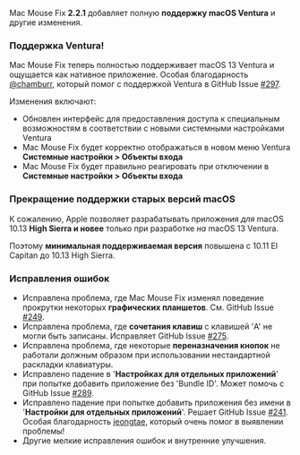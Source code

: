 Mac Mouse Fix **2.2.1** добавляет полную **поддержку macOS Ventura** и другие изменения.

### Поддержка Ventura!
Mac Mouse Fix теперь полностью поддерживает macOS 13 Ventura и ощущается как нативное приложение.
Особая благодарность [@chamburr](https://github.com/chamburr), который помог с поддержкой Ventura в GitHub Issue [#297](https://github.com/noah-nuebling/mac-mouse-fix/issues/297).

Изменения включают:

- Обновлен интерфейс для предоставления доступа к специальным возможностям в соответствии с новыми системными настройками Ventura
- Mac Mouse Fix будет корректно отображаться в новом меню Ventura **Системные настройки > Объекты входа**
- Mac Mouse Fix будет правильно реагировать при отключении в **Системные настройки > Объекты входа**

### Прекращение поддержки старых версий macOS

К сожалению, Apple позволяет разрабатывать приложения _для_ macOS 10.13 **High Sierra и новее** только при разработке _на_ macOS 13 Ventura.

Поэтому **минимальная поддерживаемая версия** повышена с 10.11 El Capitan до 10.13 High Sierra.

### Исправления ошибок

- Исправлена проблема, где Mac Mouse Fix изменял поведение прокрутки некоторых **графических планшетов**. См. GitHub Issue [#249](https://github.com/noah-nuebling/mac-mouse-fix/issues/249).
- Исправлена проблема, где **сочетания клавиш** с клавишей 'A' не могли быть записаны. Исправляет GitHub Issue [#275](https://github.com/noah-nuebling/mac-mouse-fix/issues/275).
- Исправлена проблема, где некоторые **переназначения кнопок** не работали должным образом при использовании нестандартной раскладки клавиатуры.
- Исправлено падение в '**Настройках для отдельных приложений**' при попытке добавить приложение без 'Bundle ID'. Может помочь с GitHub Issue [#289](https://github.com/noah-nuebling/mac-mouse-fix/issues/289).
- Исправлено падение при попытке добавить приложения без имени в '**Настройки для отдельных приложений**'. Решает GitHub Issue [#241](https://github.com/noah-nuebling/mac-mouse-fix/issues/241). Особая благодарность [jeongtae](https://github.com/jeongtae), который очень помог в выявлении проблемы!
- Другие мелкие исправления ошибок и внутренние улучшения.